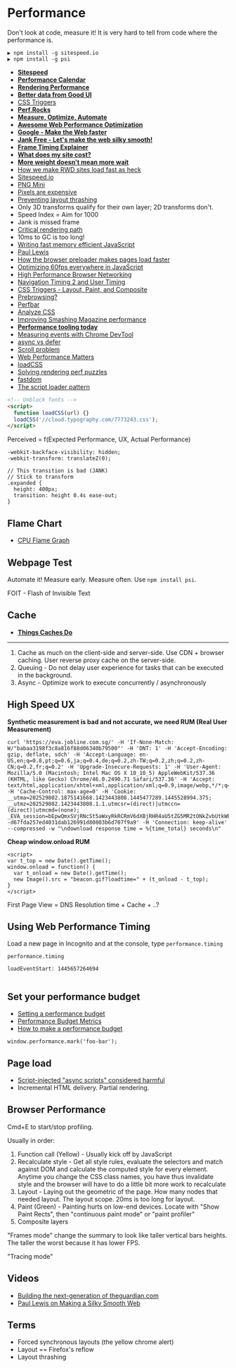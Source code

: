 # Performance

Don't look at code, measure it! It is very hard to tell from code where the performance is.

```
▶ npm install -g sitespeed.io
▶ npm install -g psi
```

* [**Sitespeed**](https://www.sitespeed.io/)
* [**Performance Calendar**](http://calendar.perfplanet.com/2014/)
* [**Rendering Performance**](https://developers.google.com/web/fundamentals/performance/rendering/)
* [**Better data from Good UI**](http://www.goodui.org/betterdata/)
* [CSS Triggers](http://csstriggers.com/)
* [**Perf.Rocks**](http://www.perf.rocks/)
* [**Measure, Optimize, Automate**](http://ponyfoo.com/articles/measure-optimize-automate)
* [**Awesome Web Performance Optimization**](https://github.com/davidsonfellipe/awesome-wpo)
* [**Google - Make the Web faster**](https://developers.google.com/speed/)
* [**Jank Free - Let's make the web silky smooth!**](http://jankfree.org/)
* [**Frame Timing Explainer**](https://github.com/w3c/frame-timing/wiki/Explainer)
* [**What does my site cost?**](http://whatdoesmysitecost.com/)
* [**More weight doesn't mean more wait**](https://www.filamentgroup.com/lab/weight-wait.html)
* [How we make RWD sites load fast as heck](https://www.filamentgroup.com/lab/performance-rwd.html)
* [Sitespeed.io](http://www.sitespeed.io/)
* [PNG Mini](http://pngmini.com/)
* [Pixels are expensive](http://aerotwist.com/blog/pixels-are-expensive/)
* [Preventing layout thrashing](http://wilsonpage.co.uk/preventing-layout-thrashing/)
* Only 3D transforms qualify for their own layer; 2D transforms don't.
* Speed Index = Aim for 1000
* Jank is missed frame
* [Critical rendering path](https://developers.google.com/web/fundamentals/performance/critical-rendering-path/)
* 10ms to GC is too long!
* [Writing fast memory efficient JavaScript](http://www.smashingmagazine.com/2012/11/05/writing-fast-memory-efficient-javascript/)
* [Paul Lewis](http://aerotwist.com/blog/)
* [How the browser preloader makes pages load faster](http://andydavies.me/blog/2013/10/22/how-the-browser-pre-loader-makes-pages-load-faster/)
* [Optimizing 60fps everywhere in JavaScript](https://engineering.gosquared.com/optimising-60fps-everywhere-in-javascript)
* [High Performance Browser Networking](http://chimera.labs.oreilly.com/books/1230000000545/ch02.html#OPTIMIZING_TCP)
* [Navigation Timing 2 and User Timing](https://github.com/Comcast/Surf-N-Perf)
* [CSS Triggers - Layout, Paint, and Composite](http://csstriggers.com/)
* [Prebrowsing?](http://alistapart.com/article/one-step-ahead-improving-performance-with-prebrowsing)
* [Perfbar](http://lafikl.github.io/perfBar/)
* [Analyze CSS](https://github.com/macbre/analyze-css)
* [Improving Smashing Magazine performance](http://www.smashingmagazine.com/2014/09/08/improving-smashing-magazine-performance-case-study/)
* [**Performance tooling today**](http://perf-tooling.today/)
* [Measuring events with Chrome DevTool](http://web-design-weekly.com/2014/09/18/understanding-measuring-events-with-chrome-devtools/)
* [async vs defer](http://www.growingwiththeweb.com/2014/02/async-vs-defer-attributes.html)
* [Scroll problem](http://aerotwist.com/blog/some-gotchas-that-got-me/)
* [Web Performance Matters](http://www.perf.rocks/)
* [loadCSS](https://github.com/filamentgroup/loadCSS)
* [Solving rendering perf puzzles](http://jakearchibald.com/2013/solving-rendering-perf-puzzles/)
* [fastdom](https://github.com/wilsonpage/fastdom)
* [The script loader pattern](http://www.lognormal.com/blog/2012/12/12/the-script-loader-pattern/)

```html
<!-- Unblock fonts -->
<script>
  function loadCSS(url) {}
  loadCSS('//cloud.typography.com/7773243.css');
</script>
```

Perceived = f(Expected Performance, UX, Actual Performance)

```
-webkit-backface-visibility: hidden;
-webkit-transform: translateZ(0);
```

```
// This transition is bad (JANK)
// Stick to transform
.expanded {
  height: 400px;
  transition: height 0.4s ease-out;	}
```

## Flame Chart

* [CPU Flame Graph](http://www.brendangregg.com/FlameGraphs/cpuflamegraphs.html)

## Webpage Test

Automate it! Measure early. Measure often. Use `npm install psi`.

FOIT - Flash of Invisible Text

## Cache

* [**Things Caches Do**](http://2ndscale.com/rtomayko/2008/things-caches-do)

---

1. Cache as much on the client-side and server-side. Use CDN + browser caching. User reverse proxy cache on the server-side.
2. Queuing - Do not delay user experience for tasks that can be executed in the background.
3. Async - Optimize work to execute concurrently / asynchronously


## High Speed UX

**Synthetic measurement is bad and not accurate, we need RUM (Real User Measurement)**

```
curl 'https://eva.jobline.com.sg/' -H 'If-None-Match: W/"babaa3198f3c8a816f88d06340b79500"' -H 'DNT: 1' -H 'Accept-Encoding: gzip, deflate, sdch' -H 'Accept-Language: en-US,en;q=0.8,pt;q=0.6,ja;q=0.4,de;q=0.2,zh-TW;q=0.2,zh;q=0.2,zh-CN;q=0.2,fr;q=0.2' -H 'Upgrade-Insecure-Requests: 1' -H 'User-Agent: Mozilla/5.0 (Macintosh; Intel Mac OS X 10_10_5) AppleWebKit/537.36 (KHTML, like Gecko) Chrome/46.0.2490.71 Safari/537.36' -H 'Accept: text/html,application/xhtml+xml,application/xml;q=0.9,image/webp,*/*;q=0.8' -H 'Cache-Control: max-age=0' -H 'Cookie: __utma=202529802.1875141668.1423443808.1445477289.1445528994.375; __utmz=202529802.1423443808.1.1.utmcsr=(direct)|utmccn=(direct)|utmcmd=(none); _EVA_session=bEpwQmxSVjRNcSt5aWxyRkRCRmV6dXBjRHR4aU5tZG5MR2tONkZvbUtkWEJsbGFVRHI0ZkVnZStoRFJ3WTdRODhjc0NPelRYRXRaZ1p3ZzdITWdJQVU0SnJkOHgvRUlmRDYyeXd0Y2k5czNuYXE5Zk1GL1V1VVZqeXpkNnJCWlJBRlM4bGIwck56Sk9TVUVBbE5ySkR4VEhvZzZoK21RcTlueEVqQytteHBGWFpyVHZoL1hMRnVQejZZL3lOUmtCcEtMclQ2MTNJVnNFRTUxRzg1amdYUT09LS1yL3BBdWtlRG4wNVd6d2VRbnFBZ1F3PT0%3D--d67fda257ed4031dab126991d80803b6d707f9a9' -H 'Connection: keep-alive' --compressed -w "\ndownload response time = %{time_total} seconds\n"
```

**Cheap window.onload RUM**

```
<script>
var t_top = new Date().getTime();
window.onload = function() {
  var t_onload = new Date().getTime();
  new Image().src = "beacon.gif?loadtime=" + (t_onload - t_top);}
</script>
```

First Page View = DNS Resolution time + Cache + ..?

## Using Web Performance Timing

Load a new page in Incognito and at the console, type `performance.timing`

```
performance.timing

loadEventStart: 1445657264694


```

## Set your performance budget

* [Setting a performance budget](http://timkadlec.com/2013/01/setting-a-performance-budget/)
* [Performance Budget Metrics](http://timkadlec.com/2014/11/performance-budget-metrics/)
* [How to make a performance budget](http://danielmall.com/articles/how-to-make-a-performance-budget/)

```
window.performance.mark('foo-bar');
```

## Page load

* [Script-injected "async scripts" considered harmful](https://www.igvita.com/2014/05/20/script-injected-async-scripts-considered-harmful/)
* Incremental HTML delivery. Partial rendering.

## Browser Performance

Cmd+E to start/stop profiling.

Usually in order:

1. Function call (Yellow) - Usually kick off by JavaScript
2. Recalculate style - Get all style rules, evaluate the selectors and match against DOM and calculate the computed style for every element. Anytime you change the CSS class names, you have thus invalidate style and the browser will have to do a little bit more work to recalculate
3. Layout - Laying out the geometric of the page. How many nodes that needed layout. The layout scope. 20ms is too long for layout.
4. Paint (Green) - Painting hurts on low-end devices. Locate with "Show Paint Rects", then "continuous paint mode" or "paint profiler"
5. Composite layers

"Frames mode" change the summary to look like taller vertical bars heights. The taller the worst because it has lower FPS.

"Tracing mode"

## Videos

* [Building the next-generation of theguardian.com](https://vimeo.com/125545018)
* [Paul Lewis on Making a Silky Smooth Web](https://vimeo.com/125121010)

## Terms

* Forced synchronous layouts (the yellow chrome alert)
* Layout == Firefox's reflow
* Layout thrashing